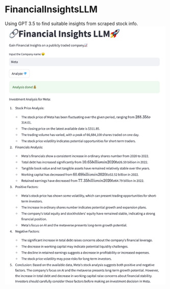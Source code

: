 # FinancialInsightsLLM
Using GPT 3.5 to find suitable insights from scraped stock info.
![App](app.png)
